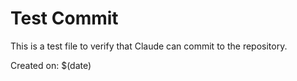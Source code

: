 # Test Commit

This is a test file to verify that Claude can commit to the repository.

Created on: $(date)